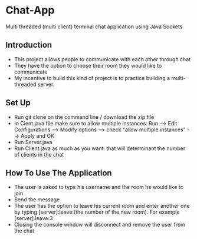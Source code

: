 # Chat-App
Multi threaded (multi client) terminal chat application using Java Sockets

## Introduction
- This project allows people to communicate with each other through chat
- They have the option to choose their room they would like to communicate
- My incentive to build this kind of project is to practice building a multi-threaded server.

## Set Up
- Run git clone on the command line / download the zip file
- In Cient.java file make sure to allow multiple instances: Run --> Edit Configurations --> Modify options --> check "allow multiple instances" --> Apply and OK
- Run Server.java
- Run Client.java as much as you want: that will determinant the number of clients in the chat

## How To Use The Application
- The user is asked to type his username and the room he would like to join
- Send the message
- The user has the option to leave his current room and enter another one by typing [server]:leave:(the number of the new room). For example [server]:leave:3
- Closing the console window will disconnect and remove the user from the chat

